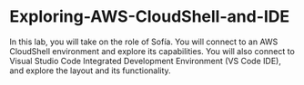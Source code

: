 # Exploring-AWS-CloudShell-and-IDE
In this lab, you will take on the role of Sofía. You will connect to an AWS CloudShell environment and explore its capabilities. You will also connect to Visual Studio Code Integrated Development Environment (VS Code IDE), and explore the layout and its functionality.
